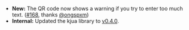 * **New:** The QR code now shows a warning if you try to enter too much text. ([#168](https://github.com/rugk/offline-qr-code/pull/168), thanks [@ongspxm](https://github.com/ongspxm))
* **Internal:** Updated the kjua library to [v0.4.0](https://github.com/lrsjng/kjua/tree/v0.4.0).

